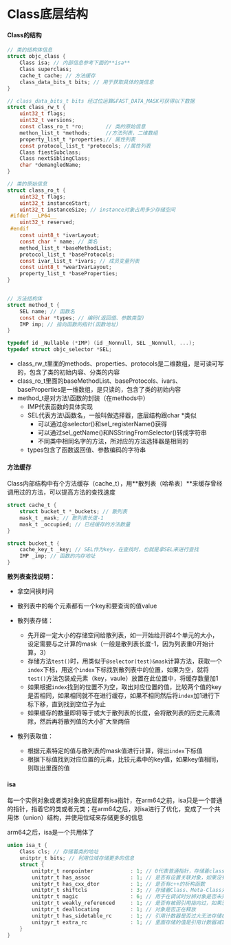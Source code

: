 # Class底层结构

#### Class的结构

```c
// 类的结构体信息
struct objc_class {
    Class isa; // 内部信息参考下面的**isa**
    Class superclass;
    cache_t cache; // 方法缓存
    class_data_bits_t bits; // 用于获取具体的类信息
}

// class_data_bits_t bits 经过位运算&FAST_DATA_MASK可获得以下数据
struct class_rw_t {
    uint32_t flags;
    uint32_t versions;
    const class_ro_t *ro; 		// 类的原始信息
    methon_list_t *methods; 	//方法列表，二维数组
    property_list_t *properties;// 属性列表
    const protocol_list_t *protocols; //属性列表
    Class fiestSubclass;
    Class nextSiblingClass;
    char *demangledName;
}

// 类的原始信息
struct class_ro_t {
    uint32_t flags;
    uint32_t instanceStart;
    uint32_t instanceSize; // instance对象占用多少存储空间
 #ifdef __LP64__
    uint32_t reserved;
 #endif
    const uint8_t *ivarLayout;
    const char * name; // 类名
    method_list_t *baseMethodList;
    protocol_list_t *baseProtocols;
    const ivar_list_t *ivars; // 成员变量列表
    const uint8_t *wearIvarLayout;
    property_list_t *baseProperties;
}


// 方法结构体
struct method_t {
    SEL name; // 函数名
    const char *types; // 编码(返回值、参数类型)
    IMP imp; // 指向函数的指针(函数地址)
}

typedef id _Nullable (*IMP) (id _Nonnull, SEL _Nonnull, ...);
typedef struct objc_selector *SEL;
```

- class_rw_t里面的methods、properties、protocols是二维数组，是可读可写的，包含了类的初始内容、分类的内容
- class_ro_t里面的baseMethodList、baseProtocols、ivars、baseProperties是一维数组，是只读的，包含了类的初始内容
- method_t是对方法\函数的封装（在methods中）
  - IMP代表函数的具体实现
  - SEL代表方法\函数名，一般叫做选择器，底层结构跟char *类似
    - 可以通过@selector()和sel_registerName()获得
    - 可以通过sel_getName()和NSStringFromSelector()转成字符串
    - 不同类中相同名字的方法，所对应的方法选择器是相同的
  - types包含了函数返回值、参数编码的字符串



#### 方法缓存

Class内部结构中有个方法缓存（cache_t），用**散列表（哈希表）**来缓存曾经调用过的方法，可以提高方法的查找速度

```c
struct cache_t {
    struct bucket_t *_buckets; // 散列表
    mask_t _mask; // 散列表长度-1
    mask_t _occupied; // 已经缓存的方法数量
}

struct bucket_t {
    cache_key_t _key; // SEL作为key，在查找时，也就是拿SEL来进行查找
    IMP _imp; // 函数的内存地址
}
```



**散列表查找说明：**

- 拿空间换时间

- 散列表中的每个元素都有一个key和要查询的值value
- 散列表存储：
  - 先开辟一定大小的存储空间给散列表，如一开始给开辟4个单元的大小，设定需要与之计算的mask（一般是散列表长度-1，因为列表重0开始计算，3）
  - 存储方法```test()```时，用类似于```@selector(test)&mask```计算方法，获取一个```index```下标，用这个```index```下标找到散列表中的位置，如果为空，就将```test()```方法包装成元素（key，vaule）放置在此位置中，将缓存数量加1
  - 如果根据```index```找到的位置不为空，取出对应位置的值，比较两个值的key是否相同，如果相同就不在进行缓存，如果不相同然后将```index```加1进行下标下移，直到找到空位子为止
  - 如果缓存的数量即将等于或大于散列表的长度，会将散列表的历史元素清除，然后再将散列值的大小扩大至两倍
- 散列表取值：
  - 根据元素特定的值与散列表的mask值进行计算，得出```index```下标值
  - 根据下标值找到对应位置的元素，比较元素中的key值，如果key值相同，则取出里面的值



#### isa

每一个实例对象或者类对象的底层都有isa指针，在arm64之前，isa只是一个普通的指针，指着它的类或者元类；在arm64之后，对isa进行了优化，变成了一个共用体（union）结构，并使用位域来存储更多的信息

arm64之后，isa是一个共用体了

```objective-c
union isa_t {
    Class cls; // 存储着类的地址
    unitptr_t bits; // 利用位域存储更多的信息
    struct {
        unitptr_t nonpointer			: 1; // 0代表普通指针，存储着class或meta-class,1代码优化过的，使用位域存储更多的信息
        unitptr_t has_assoc				: 1; // 是否有设置关联对象，如果没有，释放时会更快
        unitptr_t has_cxx_dtor			: 1; // 是否有c++的析构函数
        unitptr_t shiftcls				: 3; // 存储着Class、Meta-Class对象的内存地址信息
        unitptr_t magic					: 6; // 用于在调试时分辨对象是否未完成初始化
        unitptr_t weakly_referenced		: 1; // 是否有被弱引用指向过，如果没有，释放时会更快
        unitptr_t deallocating			: 1; // 对象是否正在释放
        unitptr_t has_sidetable_rc		: 1; // 引用计数器是否过大无法存储在isa中,如果为1，那么引用计数会存储在一个叫SideTable的类的属性中
        unitpyr_t extra_rc				: 1; // 里面存储的值是引用计数器减1
    }
}
```

